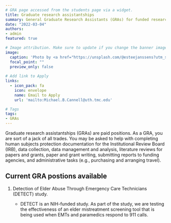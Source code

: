 ```yaml
---
# GRA page accessed from the students page via a widget.
title: Graduate research assistantships
summary: General Graduate Research Assistants (GRAs) for funded research projects.
date: "2022-03-04"
authors:
- admin
featured: true

# Image attribution. Make sure to update if you change the banner image.
image:
  caption: 'Photo by <a href="https://unsplash.com/@esteejanssens?utm_source=unsplash&utm_medium=referral&utm_content=creditCopyText">Estée Janssens</a> on <a href="https://unsplash.com/s/photos/schedule?utm_source=unsplash&utm_medium=referral&utm_content=creditCopyText">Unsplash</a>'
  focal_point: ""
  preview_only: false
  
# Add link to Apply
links:
  - icon_pack: fa
    icon: envelope
    name: Email to Apply
    url: 'mailto:Michael.B.Cannell@uth.tmc.edu'

# Tags
tags:
- GRAs
---
```


Graduate research assistantships (GRAs) are paid positions. As a GRA, you are sort of a jack of all trades. You may be asked to help with completing human subjects protection documentation for the Institutional Review Board (IRB), data collection, data management and analysis, literature reviews for papers and grants, paper and grant writing, submitting reports to funding agencies, and administrative tasks (e.g., purchasing and arranging travel).

## Current GRA postions available

1. Detection of Elder Abuse Through Emergency Care Technicians (DETECT) study.

    - DETECT is an NIH-funded study. As part of the study, we are testing the effectiveness of an elder mistreatment screening tool that is being used when EMTs and paramedics respond to 911 calls.
